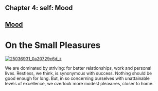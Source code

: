 Chapter  4: self: Mood
---------------------

[Mood](../category/self/mood/index.html)
----------------------------------------

On the Small Pleasures
======================

[![25036931\_0a20729c6d\_z](http://i2.wp.com/www.thebookoflife.org/wp-content/uploads/2014/11/25036931_0a20729c6d_z.jpg?resize=635%2C475)](http://i1.wp.com/www.thebookoflife.org/wp-content/uploads/2014/11/25036931_0a20729c6d_z.jpg)

We are dominated by striving: for better relationships, work and personal lives. Restless, we think, is synonymous with success. Nothing should be good enough for long. But, in so concerning ourselves with unattainable levels of excellence, we overlook more modest pleasures, closer to home.

